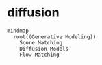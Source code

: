 # diffusion


```mermaid
mindmap
  root((Generative Modeling))
    Score Matching
    Diffusion Models
    Flow Matching
```
